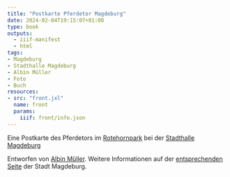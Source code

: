 ```yaml
---
title: "Postkarte Pferdetor Magdeburg"
date: 2024-02-04T19:15:07+01:00
type: book
outputs:
  - iiif-manifest
  - html
tags:
- Magdeburg
- Stadthalle Magdeburg
- Albin Müller
- Foto
- Buch
resources:
- src: "front.jxl"
  name: front
  params:
    iiif: front/info.json
---
```


Eine Postkarte des Pferdetors im [Rotehornpark](https://de.wikipedia.org/wiki/Rotehornpark) bei der [Stadthalle Magdeburg](https://de.wikipedia.org/wiki/Stadthalle_Magdeburg)

<!--more-->
Entworfen von [Albin Müller](/tags/Albin-Müller).
Weitere Informationen auf der [entsprechenden Seite](https://www.magdeburg.de/index.php?FID=37.19404.1&object=tx%7C37.19404.1) der Stadt Magdeburg.
